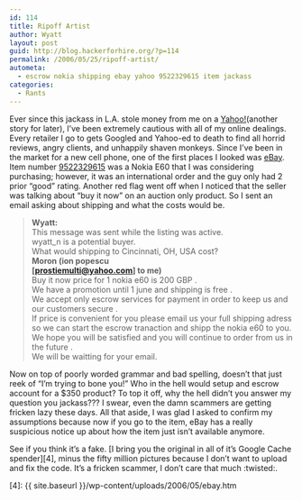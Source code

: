 ```yaml
---
id: 114
title: Ripoff Artist
author: Wyatt
layout: post
guid: http://blog.hackerforhire.org/?p=114
permalink: /2006/05/25/ripoff-artist/
autometa:
  - escrow nokia shipping ebay yahoo 9522329615 item jackass
categories:
  - Rants
---
```

Ever since this jackass in L.A. stole money from me on a [Yahoo!][1](another story for later), I&#8217;ve been extremely cautious with all of my online dealings. Every retailer I go to gets Googled and Yahoo-ed to death to find all horrid reviews, angry clients, and unhappily shaven monkeys. Since I&#8217;ve been in the market for a new cell phone, one of the first places I looked was [eBay][2]. Item number [9522329615][3] was a Nokia E60 that I was considering purchasing; however, it was an international order and the guy only had 2 prior &#8220;good&#8221; rating. Another red flag went off when I noticed that the seller was talking about &#8220;buy it now&#8221; on an auction only product. So I sent an email asking about shipping and what the costs would be.  
<!--more-->

> **Wyatt:**  
> This message was sent while the listing was active.  
> wyatt_n is a potential buyer.  
> What would shipping to Cincinnati, OH, USA cost?  
> **Moron (ion popescu  
> [prostiemulti@yahoo.com] to me)**  
> Buy it now price for 1 nokia e60 is 200 GBP .  
> We have a promotion until 1 june and shipping is free .  
> We accept only escrow services for payment in order to keep us and our customers secure .  
> If price is convenient for you please email us your full shipping adress so we can start the escrow tranaction and shipp the nokia e60 to you.  
> We hope you will be satisfied and you will continue to order from us in the future .  
> We will be waitting for your email. 

Now on top of poorly worded grammar and bad spelling, doesn&#8217;t that just reek of &#8220;I&#8217;m trying to bone you!&#8221; Who in the hell would setup and escrow account for a $350 product? To top it off, why the hell didn&#8217;t you answer my question you jackass??? I swear, even the damn scammers are getting fricken lazy these days. All that aside, I was glad I asked to confirm my assumptions because now if you go to the item, eBay has a really suspicious notice up about how the item just isn&#8217;t available anymore.

See if you think it&#8217;s a fake. [I bring you the original in all of it&#8217;s Google Cache spender][4], minus the fifty million pictures because I don&#8217;t want to upload and fix the code. It&#8217;s a fricken scammer, I don&#8217;t care that much :twisted:.

 [1]: http://www.yahoo.com
 [2]: http://www.ebay.com
 [3]: http://cgi.ebay.com/ws/eBayISAPI.dll?ViewItem&item=9522329615&sspagename=ADME:B:AAQ:US:1
 [4]: {{ site.baseurl }}/wp-content/uploads/2006/05/ebay.htm
